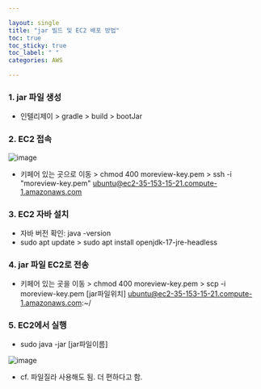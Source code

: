 ```yaml
---

layout: single
title: "jar 빌드 및 EC2 배포 방법"
toc: true
toc_sticky: true
toc_label: " "
categories: AWS

---
```


### 1. jar 파일 생성

- 인텔리제이 > gradle > build > bootJar

### 2. EC2 접속

![image](https://github.com/why-only-english/why-only-english/assets/114092152/c07baaf7-8755-422e-9bf7-03d3aca57e63)

- 키페어 있는 곳으로 이동 > chmod 400 moreview-key.pem > ssh -i "moreview-key.pem" [ubuntu@ec2-35-153-15-21.compute-1.amazonaws.com](mailto:ubuntu@ec2-35-153-15-21.compute-1.amazonaws.com)

### 3. EC2 자바 설치

- 자바 버전 확인: java -version
- sudo apt update > sudo apt install openjdk-17-jre-headless

### 4. jar 파일 EC2로 전송

- 키페어 있는 곳을 이동 > chmod 400 moreview-key.pem > scp -i moreview-key.pem [jar파일위치] [ubuntu@ec2-35-153-15-21.compute-1.amazonaws.com](mailto:ubuntu@ec2-35-153-15-21.compute-1.amazonaws.com):~/

### 5. EC2에서 실행

- sudo java -jar [jar파일이름]

![image](https://github.com/why-only-english/why-only-english/assets/114092152/bd174bdf-ea83-4638-9995-5f6fa7f2057b)

- cf. 파일질라 사용해도 됨. 더 편하다고 함.

